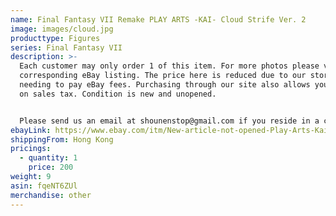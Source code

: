 ```yaml
---
name: Final Fantasy VII Remake PLAY ARTS -KAI- Cloud Strife Ver. 2
image: images/cloud.jpg
producttype: Figures
series: Final Fantasy VII
description: >-
  Each customer may only order 1 of this item. For more photos please visit the
  corresponding eBay listing. The price here is reduced due to our store not
  needing to pay eBay fees. Purchasing through our site also allows you to save
  on sales tax. Condition is new and unopened. 


  Please send us an email at shounenstop@gmail.com if you reside in a country other than the US or would like to order more than one quantity.
ebayLink: https://www.ebay.com/itm/New-article-not-opened-Play-Arts-Kai-FF7-cloud-remake-version/164194135270?hash=item263abbace6:g:qu0AAOSwLN5euPi4
shippingFrom: Hong Kong
pricings:
  - quantity: 1
    price: 200
weight: 9
asin: fqeNT6ZUl
merchandise: other
---
```

